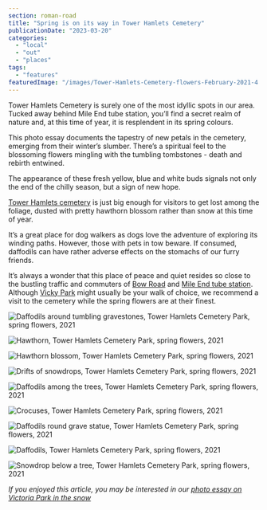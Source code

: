 ```yaml
---
section: roman-road
title: "Spring is on its way in Tower Hamlets Cemetery"
publicationDate: "2023-03-20"
categories: 
  - "local"
  - "out"
  - "places"
tags: 
  - "features"
featuredImage: "/images/Tower-Hamlets-Cemetery-flowers-February-2021-4.jpg"
---
```


Tower Hamlets Cemetery is surely one of the most idyllic spots in our area. Tucked away behind Mile End tube station, you’ll find a secret realm of nature and, at this time of year, it is resplendent in its spring colours.

This photo essay documents the tapestry of new petals in the cemetery, emerging from their winter’s slumber. There’s a spiritual feel to the blossoming flowers mingling with the tumbling tombstones - death and rebirth entwined. 

The appearance of these fresh yellow, blue and white buds signals not only the end of the chilly season, but a sign of new hope. 

[Tower Hamlets cemetery](//romanroadlondon.com/foraging-tower-hamlets-cemetery-park-bow/) is just big enough for visitors to get lost among the foliage, dusted with pretty hawthorn blossom rather than snow at this time of year. 

It’s a great place for dog walkers as dogs love the adventure of exploring its winding paths. However, those with pets in tow beware. If consumed, daffodils can have rather adverse effects on the stomachs of our furry friends. 

It’s always a wonder that this place of peace and quiet resides so close to the bustling traffic and commuters of [Bow Road](https://romanroadlondon.com/bow-road-railway-station-history/) and [Mile End tube station](https://romanroadlondon.com/mile-end-tube-luke-agbaimoni-photographs/). Although [Vicky Park](https://romanroadlondon.com/aerial-photography-victoria-park-matt-payne/) might usually be your walk of choice, we recommend a visit to the cemetery while the spring flowers are at their finest.

![Daffodils around tumbling gravestones, Tower Hamlets Cemetery Park, spring flowers, 2021](/images/Tower-Hamlets-Cemetery-flowers-February-2021-1-1024x683.jpg)

![Hawthorn, Tower Hamlets Cemetery Park, spring flowers, 2021](/images/Tower-Hamlets-Cemetery-flowers-February-2021-2-1024x683.jpg)

![Hawthorn blossom, Tower Hamlets Cemetery Park, spring flowers, 2021](/images/Tower-Hamlets-Cemetery-flowers-February-2021-3-1024x683.jpg)

![Drifts of snowdrops, Tower Hamlets Cemetery Park, spring flowers, 2021](/images/Tower-Hamlets-Cemetery-flowers-February-2021-5.jpg)

![Daffodils among the trees, Tower Hamlets Cemetery Park, spring flowers, 2021](/images/Tower-Hamlets-Cemetery-flowers-February-2021-6.jpg)

![Crocuses, Tower Hamlets Cemetery Park, spring flowers, 2021](/images/Tower-Hamlets-Cemetery-flowers-February-2021-8-1024x683.jpg)

![Daffodils round grave statue, Tower Hamlets Cemetery Park, spring flowers, 2021](/images/Tower-Hamlets-Cemetery-flowers-February-2021-9-1024x683.jpg)

![Daffodils, Tower Hamlets Cemetery Park, spring flowers, 2021](/images/Tower-Hamlets-Cemetery-flowers-February-2021-10-1024x683.jpg)

![Snowdrop below a tree, Tower Hamlets Cemetery Park, spring flowers, 2021](/images/Tower-Hamlets-Cemetery-flowers-February-2021-11-1024x683.jpg)

_If you enjoyed this article, you may be interested in our [photo essay on Victoria Park in the snow](https://romanroadlondon.com/victoria-park-snow-photos/)_


